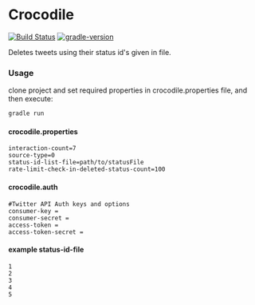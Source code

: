 # Crocodile

[![Build Status](https://travis-ci.org/akadir/crocodile.svg?branch=master)](https://travis-ci.org/akadir/crocodile)
[![gradle-version](https://img.shields.io/badge/gradle-5.5.1-brightgreen)](https://img.shields.io/badge/gradle-5.5.1-brightgreen)

Deletes tweets using their status id's given in file. 

### Usage
clone project and set required properties in crocodile.properties file, and then execute: 

```groovy
gradle run
```

#### crocodile.properties

```properties
interaction-count=7
source-type=0
status-id-list-file=path/to/statusFile
rate-limit-check-in-deleted-status-count=100
```

#### crocodile.auth
```properties
#Twitter API Auth keys and options
consumer-key =
consumer-secret =
access-token = 
access-token-secret =
```


#### example status-id-file

```text
1
2
3
4
5
```
